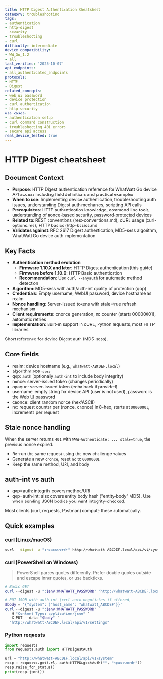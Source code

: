 ```yaml
---
title: HTTP Digest Authentication Cheatsheet
category: troubleshooting
tags:
- authentication
- http-digest
- security
- troubleshooting
- curl
difficulty: intermediate
device_compatibility:
- WW_Go_1.2
- all
last_verified: '2025-10-07'
api_endpoints:
- all_authenticated_endpoints
protocols:
- HTTP
- Digest
related_concepts:
- web ui password
- device protection
- curl authentication
- http security
use_cases:
- authentication setup
- curl command construction
- troubleshooting 401 errors
- secure api access
real_device_tested: true
---
```


# HTTP Digest cheatsheet

## Document Context

- **Purpose**: HTTP Digest authentication reference for WhatWatt Go device API access including field definitions and practical examples
- **When to use**: Implementing device authentication, troubleshooting auth issues, understanding Digest auth mechanics, scripting API calls
- **Prerequisites**: HTTP authentication knowledge, command-line tools, understanding of nonce-based security, password-protected devices
- **Related to**: REST conventions (rest-conventions.md), cURL usage (curl-options.md), HTTP basics (http-basics.md)
- **Validates against**: RFC 2617 Digest authentication, MD5-sess algorithm, WhatWatt Go device auth implementation

## Key Facts

- **Authentication method evolution**:
  - **Firmware 1.10.X and later**: HTTP Digest authentication (this guide)
  - **Firmware before 1.10.X**: HTTP Basic authentication
  - **Recommendation**: Use `curl --anyauth` for automatic method detection
- **Algorithm**: MD5-sess with auth/auth-int quality of protection (qop)
- **Credentials**: Empty username, WebUI password, device hostname as realm
- **Nonce handling**: Server-issued tokens with stale=true refresh mechanism
- **Client requirements**: cnonce generation, nc counter (starts 00000001), automatic retries
- **Implementation**: Built-in support in cURL, Python requests, most HTTP libraries

Short reference for device Digest auth (MD5-sess).

## Core fields

- realm: device hostname (e.g., `whatwatt-ABCDEF.local`)
- algorithm: `MD5-sess`
- qop: `auth` (optionally `auth-int` to include body integrity)
- nonce: server-issued token (changes periodically)
- opaque: server-issued token (echo back if provided)
- username: empty string for device API (user is not used), password is the Web UI password
- cnonce: client random nonce (hex/ASCII)
- nc: request counter per (nonce, cnonce) in 8-hex, starts at `00000001`, increments per request

## Stale nonce handling

When the server returns `401` with `WWW-Authenticate: ... stale=true`, the previous nonce expired.

- Re-run the same request using the new challenge values
- Generate a new `cnonce`, reset `nc` to `00000001`
- Keep the same method, URI, and body

## auth-int vs auth

- qop=auth: integrity covers method/URI
- qop=auth-int: also covers entity body hash ("entity-body" MD5). Use when sending JSON bodies you want integrity-checked.

Most clients (curl, requests, Postman) compute these automatically.

## Quick examples

### curl (Linux/macOS)

```bash
curl --digest -u ":<password>" http://whatwatt-ABCDEF.local/api/v1/system
```

### curl (PowerShell on Windows)

> PowerShell parses quotes differently. Prefer double quotes outside and escape inner quotes, or use backticks.

```powershell
# Basic GET
curl --digest -u ":$env:WHATWATT_PASSWORD" "http://whatwatt-ABCDEF.local/api/v1/system"

# PUT JSON with auth-int (curl auto-negotiates if offered)
$body = '{"system": {"host_name": "whatwatt_ABCDEF"}}'
curl --digest -u ":$env:WHATWATT_PASSWORD" `
  -H "Content-Type: application/json" `
  -X PUT --data "$body" `
  "http://whatwatt-ABCDEF.local/api/v1/settings"
```

### Python requests

```python
import requests
from requests.auth import HTTPDigestAuth

url = "http://whatwatt-ABCDEF.local/api/v1/system"
resp = requests.get(url, auth=HTTPDigestAuth("", "<password>"))
resp.raise_for_status()
print(resp.json())
```
